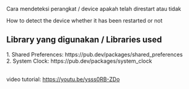 Cara mendeteksi perangkat / device apakah telah direstart atau tidak

How to detect the device whether it has been restarted or not

<h2>Library yang digunakan / Libraries used</h2>
1. Shared Preferences: https://pub.dev/packages/shared_preferences<br>
2. System Clock: https://pub.dev/packages/system_clock<br><br>

video tutorial: https://youtu.be/ysss0RB-ZDo
